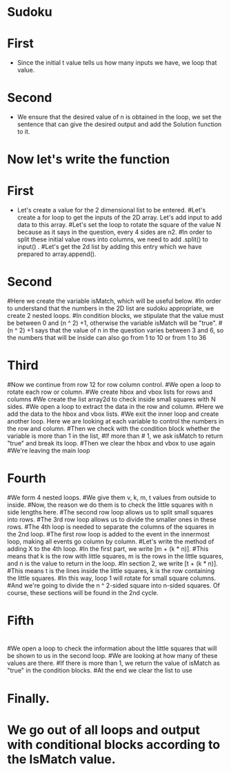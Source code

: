#   Sudoku 

# First
* Since the initial t value tells us how many inputs we have, we loop that value. 
#
# Second 
* We ensure that the desired value of n is obtained in the loop, we set the sentence that can give the desired output and add the Solution function to it.
#
# Now let's write the function 
# First
* Let's create a value for the 2 dimensional list to be entered. 
#Let's create a for loop to get the inputs of the 2D array. Let's add input to add data to this array. 
#Let's set the loop to rotate the square of the value N    because as it says in the question, every 4 sides are n2.
#In order to split these initial value rows into columns, we need to add .split() to input() .
#Let's get the 2d list by adding this entry which we have prepared to array.append().
#
# Second
#Here we create the variable isMatch, which will be useful below.
#In order to understand that the numbers in the 2D list are sudoku appropriate, we create 2 nested loops.
#In condition blocks, we stipulate that the value must be between 0 and (n ^ 2) +1, otherwise the variable isMatch will be "true".
#(n ^ 2) +1 says that the value of n in the question varies between 3 and 6, so the numbers that will be inside can also go from 1 to 10 or from 1 to 36
#
# Third
#Now we continue from row 12 for row column control.
#We open a loop to rotate each row or column.
#We create hbox and vbox lists for rows and columns
#We create the list array2d to check inside small squares with N sides.
#We open a loop to extract the data in the row and column.
#Here we add the data to the hbox and vbox lists.
#We exit the inner loop and create another loop. Here we are looking at each variable to control the numbers in the row and column.
#Then we check with the condition block whether the variable is more than 1 in the list,
#If more than # 1, we ask isMatch to return "true" and break its loop.
#Then we clear the hbox and vbox to use again
#We're leaving the main loop
#
# Fourth
#We form 4 nested loops.
#We give them v, k, m, t values from outside to inside.
#Now, the reason we do them is to check the little squares with n side lengths here.
#The second row loop allows us to split small squares into rows.
#The 3rd row loop allows us to divide the smaller ones in these rows.
#The 4th loop is needed to separate the columns of the squares in the 2nd loop.
#The first row loop is added to the event in the innermost loop, making all events go column by column.
#Let's write the method of adding X to the 4th loop.
#In the first part, we write [m + (k * n)].
#This means that k is the row with little squares, m is the rows in the little squares, and n is the value to return in the loop.
#In section 2, we write [t + (k * n)].
#This means t is the lines inside the little squares, k is the row containing the little squares.
#In this way, loop 1 will rotate for small square columns.
#And we're going to divide the n ^ 2-sided square into n-sided squares. Of course, these sections will be found in the 2nd cycle.
#
# Fifth
#
#We open a loop to check the information about the little squares that will be shown to us in the second loop. 
#We are looking at how many of these values are there. 
#If there is more than 1, we return the value of isMatch as "true" in the condition blocks. 
#At the end we clear the list to use
#
# Finally.
# We go out of all loops and output with conditional blocks according to the IsMatch value.
